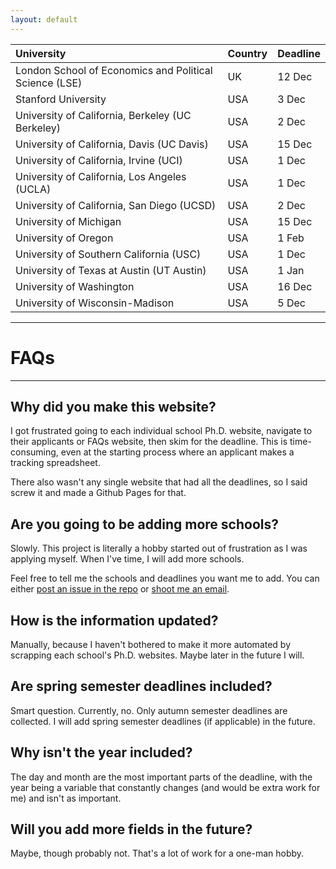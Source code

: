 ```yaml
---
layout: default
---
```


| University                                             | Country | Deadline |
|:-------------------------------------------------------|:--------|:---------|
| London School of Economics and Political Science (LSE) | UK      | 12 Dec   |
| Stanford University                                    | USA     | 3 Dec    |
| University of California, Berkeley (UC Berkeley)       | USA     | 2 Dec    |
| University of California, Davis (UC Davis)             | USA     | 15 Dec   |
| University of California, Irvine (UCI)                 | USA     | 1 Dec    |
| University of California, Los Angeles (UCLA)           | USA     | 1 Dec    |
| University of California, San Diego (UCSD)             | USA     | 2 Dec    |
| University of Michigan                                 | USA     | 15 Dec   |
| University of Oregon                                   | USA     | 1 Feb    |
| University of Southern California (USC)                | USA     | 1 Dec    |
| University of Texas at Austin (UT Austin)              | USA     | 1 Jan    |
| University of Washington                               | USA     | 16 Dec   |
| University of Wisconsin-Madison                        | USA     | 5 Dec    |

* * *

# FAQs

* * *

## Why did you make this website?

I got frustrated going to each individual school Ph.D. website, navigate to their applicants or FAQs website, then skim for the deadline. This is time-consuming, even at the starting process where an applicant makes a tracking spreadsheet.

There also wasn't any single website that had all the deadlines, so I said screw it and made a Github Pages for that.

## Are you going to be adding more schools?

Slowly. This project is literally a hobby started out of frustration as I was applying myself. When I've time, I will add more schools.

Feel free to tell me the schools and deadlines you want me to add. You can either [post an issue in the repo](https://github.com/PaulTran47/econ-grad-app-deadlines/issues) or [shoot me an email](mailto:gwong.lee@gmail.com).

## How is the information updated?

Manually, because I haven't bothered to make it more automated by scrapping each school's Ph.D. websites. Maybe later in the future I will.

## Are spring semester deadlines included?

Smart question. Currently, no. Only autumn semester deadlines are collected. I will add spring semester deadlines (if applicable) in the future.

## Why isn't the year included?

The day and month are the most important parts of the deadline, with the year being a variable that constantly changes (and would be extra work for me) and isn't as important.

## Will you add more fields in the future?

Maybe, though probably not. That's a lot of work for a one-man hobby.
